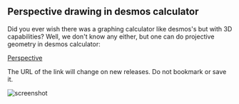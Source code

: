 ## Perspective drawing in desmos calculator
Did you ever wish there was a graphing calculator like desmos's but with 3D capabilities? 
Well, we don't know any either, but one can do projective geometry in desmos calculator:

[Perspective](https://www.desmos.com/calculator/gh7mq42f3h)

The URL of the link will change on new releases. Do not bookmark or save it.

![screenshot](https://github.com/asebian/Perspective/perspective.png)
